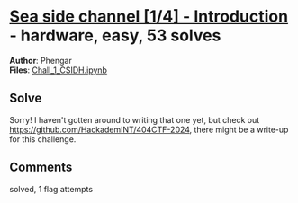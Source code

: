 [Sea side channel [1/4] - Introduction](challenge_files/README.md) - hardware, easy, 53 solves
===

**Author**: Phengar    
**Files**: [Chall_1_CSIDH.ipynb](https://www.narthorn.com/ctf/404CTF-2024/challenge_files/S%C3%A9curit%C3%A9%20mat%C3%A9rielle/Sea%20side%20channel%20%5B1_4%5D%20-%20Introduction/Chall_1_CSIDH.ipynb)

## Solve

Sorry! I haven't gotten around to writing that one yet, but check out https://github.com/HackademINT/404CTF-2024, there might be a write-up for this challenge.

## Comments

solved, 1 flag attempts